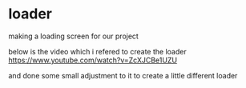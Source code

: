# loader
making a loading screen for our project 

below is the video which i refered to create the loader 
https://www.youtube.com/watch?v=ZcXJCBe1UZU

and done some small adjustment to it to create a little  different loader 
